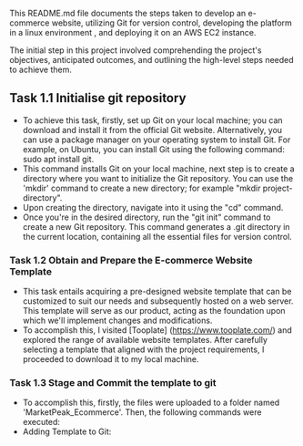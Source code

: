 This README.md file documents  the steps taken to develop an e-commerce website, utilizing Git for version control, developing the platform in a linux environment , and deploying it on an AWS EC2 instance.

The initial step in this project involved comprehending the project's objectives, anticipated outcomes, and outlining the high-level steps needed to achieve them.
## Task 1.1 Initialise git repository
- To achieve this task, firstly, set up Git on your local machine; you can download and install it from the official Git website. Alternatively, you can use a package manager on your operating system to install Git. For example, on Ubuntu, you can install Git using the following command: sudo apt install git.
- This command installs Git on your local machine, next step is to create a directory where you want to initialize the Git repository. You can use the 'mkdir' command to create a new directory; for example "mkdir project-directory".
- Upon creating the directory, navigate into it using the "cd" command. 
- Once you're in the desired directory, run the "git init" command to create a new Git repository. This command generates a .git directory in the current location, containing all the essential files for version control. 
### Task 1.2 Obtain and Prepare the E-commerce Website Template
- This task entails acquiring a pre-designed website template that can be customized to suit our needs and subsequently hosted on a web server. This template will serve as our product, acting as the foundation upon which we'll implement changes and modifications.
- To accomplish this, I visited [Tooplate] (https://www.tooplate.com/) and explored the range of available website templates. After carefully selecting a template that aligned with the project requirements, I proceeded to download it to my local machine.

### Task 1.3 Stage and Commit the template to git
- To accomplish this, firstly, the files were uploaded to a folder named 'MarketPeak_Ecommerce'. Then, the following commands were executed:
- Adding Template to Git: 
